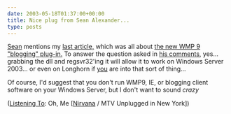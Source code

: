 ```yaml
---
date: 2003-05-18T01:37:00+00:00
title: Nice plug from Sean Alexander...
type: posts
---
```

[Sean](http://EraBlog.NET/filters/12154.post) mentions my [last article,](http://msdn.microsoft.com/library/default.asp?url=/library/en-us/dncodefun/html/code4fun04252003.asp) which was all about [the new WMP 9 "blogging" plug-in.](http://www.microsoft.com/windowsxp/expertzone/columns/robinson/03april17.asp) To answer the question asked in [his comments](http://blogs.eraserver.net/blogs/sean/default.aspx?eraPostID=12154#comments), yes... grabbing the dll and regsvr32'ing it will allow it to work on Windows Server 2003... or even on Longhorn if [you](http://www.sellsbrothers.com) are into that sort of thing...

Of course, I'd suggest that you don't run WMP9, IE, or blogging client software on your Windows Server, but I don't want to sound _crazy_


  ([Listening To](https://learn.microsoft.com/en-us/previous-versions/dotnet/articles/ms973230(v=msdn.10)): Oh, Me [[Nirvana](http://www.windowsmedia.com/mg/search.asp?srch=Nirvana) / MTV Unplugged in New York])
